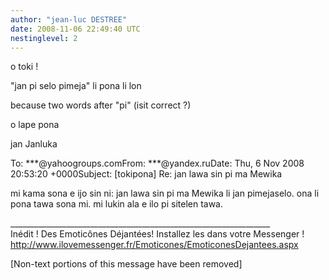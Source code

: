 ```yaml
---
author: "jean-luc DESTREE"
date: 2008-11-06 22:49:40 UTC
nestinglevel: 2
---
```

o toki !  
  
"jan pi selo pimeja" li pona li lon  
  
because two words after "pi" (isit correct ?)  
  
o lape pona  
  
jan Janluka  
  
  
  
To: \*\*\*@yahoogroups.comFrom: \*\*\*@yandex.ruDate: Thu, 6 Nov 2008 20:53:20 +0000Subject: \[tokipona\] Re: jan lawa sin pi ma Mewika  
  
  
  
mi kama sona e ijo sin ni: jan lawa sin pi ma Mewika li jan pimejaselo. ona li pona tawa sona mi. mi lukin ala e ilo pi sitelen tawa.  
  
  
  
  
  
\_\_\_\_\_\_\_\_\_\_\_\_\_\_\_\_\_\_\_\_\_\_\_\_\_\_\_\_\_\_\_\_\_\_\_\_\_\_\_\_\_\_\_\_\_\_\_\_\_\_\_\_\_\_\_\_\_\_\_\_\_\_\_\_\_  
Inédit ! Des Emoticônes Déjantées! Installez les dans votre Messenger !  
http://www.ilovemessenger.fr/Emoticones/EmoticonesDejantees.aspx  
  
\[Non-text portions of this message have been removed\]